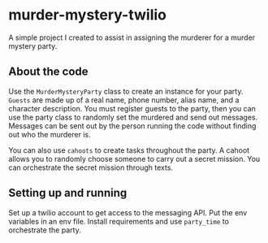 # murder-mystery-twilio

A simple project I created to assist in assigning the murderer for a murder mystery party.

## About the code
Use the `MurderMysteryParty` class to create an instance for your party. `Guests` are made up of a real name, phone number, alias name, and a character description. You must register guests to the party, then you can use the party class to randomly set the murdered and send out messages. Messages can be sent out by the person running the code without finding out who the murderer is.

You can also use `cahoots` to create tasks throughout the party. A cahoot allows you to randomly choose someone to carry out a secret mission. You can orchestrate the secret mission through texts.


## Setting up and running

Set up a twilio account to get access to the messaging API. Put the env variables in an env file. Install requirements and use `party_time` to orchestrate the party.
